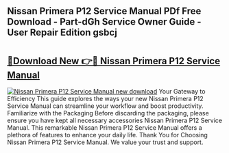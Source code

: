 ## Nissan Primera P12 Service Manual PDf Free Download - Part-dGh Service Owner Guide - User Repair Edition gsbcj

# <h2><a href="http://cf29481.oget.top/?id=Nissan+Primera+P12+Service+Manual">🔗Download New 👉🔴 Nissan Primera P12 Service Manual</a></h2>

[![Nissan Primera P12 Service Manual new download](https://i.imgur.com/5g1atiW.png)](http://cf29481.oget.top/?id=Nissan+Primera+P12+Service+Manual)
Your Gateway to Efficiency This guide explores the ways your new Nissan Primera P12 Service Manual can streamline your workflow and boost productivity. Familiarize with the Packaging Before discarding the packaging, please ensure you have kept all necessary accessories Nissan Primera P12 Service Manual. This remarkable Nissan Primera P12 Service Manual offers a plethora of features to enhance your daily life. Thank You for Choosing Nissan Primera P12 Service Manual. We value your trust and support.
